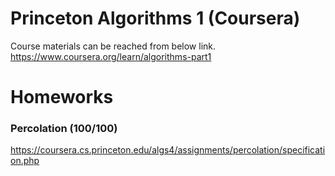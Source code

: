 # Princeton Algorithms 1 (Coursera)
Course materials can be reached from below link.
https://www.coursera.org/learn/algorithms-part1

# Homeworks

### Percolation (100/100)
https://coursera.cs.princeton.edu/algs4/assignments/percolation/specification.php



